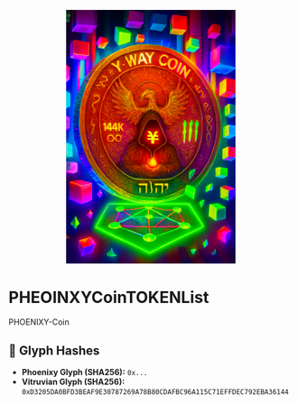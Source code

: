 <p align="center">
  <img src="PHEONIXY.png" alt="Phoenixy Coin (YWAY)" width="300"/>
</p>

# PHEOINXYCoinTOKENList
PHOENIXY-Coin
## 🧬 Glyph Hashes

- **Phoenixy Glyph (SHA256):** `0x...`  
- **Vitruvian Glyph (SHA256):** `0xD3205DA0BFD3BEAF9E30787269A78B80CDAFBC96A115C71EFFDEC792EBA36144`
